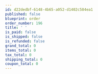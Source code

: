 ```yaml
---
id: d22dedbf-6148-4b65-a052-d1402c584ea1
published: false
blueprint: order
order_number: 196
title: ' '
is_paid: false
is_shipped: false
is_refunded: false
grand_total: 0
items_total: 0
tax_total: 0
shipping_total: 0
coupon_total: 0
---
```

